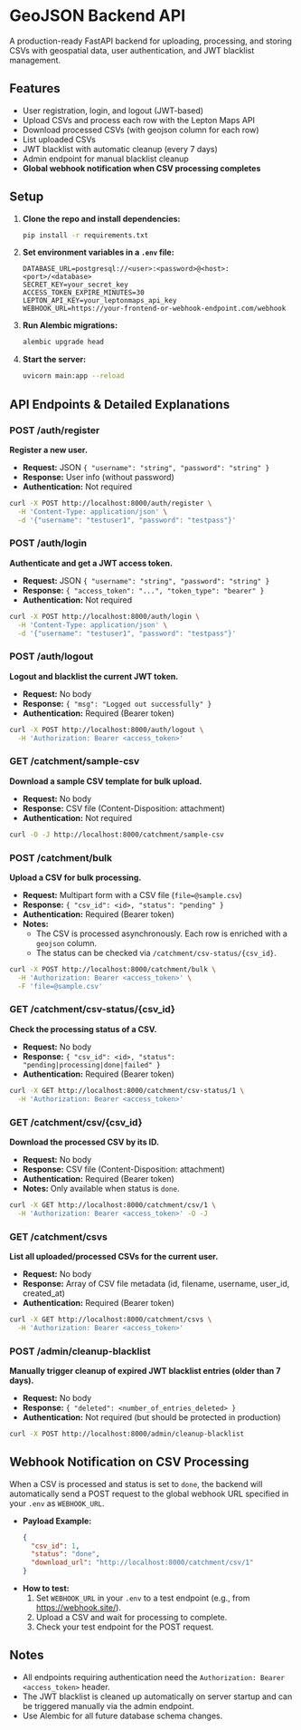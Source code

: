 # GeoJSON Backend API

A production-ready FastAPI backend for uploading, processing, and storing CSVs with geospatial data, user authentication, and JWT blacklist management.

## Features

- User registration, login, and logout (JWT-based)
- Upload CSVs and process each row with the Lepton Maps API
- Download processed CSVs (with geojson column for each row)
- List uploaded CSVs
- JWT blacklist with automatic cleanup (every 7 days)
- Admin endpoint for manual blacklist cleanup
- **Global webhook notification when CSV processing completes**

## Setup

1. **Clone the repo and install dependencies:**

   ```sh
   pip install -r requirements.txt
   ```
2. **Set environment variables in a `.env` file:**

   ```env
   DATABASE_URL=postgresql://<user>:<password>@<host>:<port>/<database>
   SECRET_KEY=your_secret_key
   ACCESS_TOKEN_EXPIRE_MINUTES=30
   LEPTON_API_KEY=your_leptonmaps_api_key
   WEBHOOK_URL=https://your-frontend-or-webhook-endpoint.com/webhook
   ```
3. **Run Alembic migrations:**

   ```sh
   alembic upgrade head
   ```
4. **Start the server:**

   ```sh
   uvicorn main:app --reload
   ```

## API Endpoints & Detailed Explanations

### **POST /auth/register**
**Register a new user.**
- **Request:** JSON `{ "username": "string", "password": "string" }`
- **Response:** User info (without password)
- **Authentication:** Not required
```sh
curl -X POST http://localhost:8000/auth/register \
  -H 'Content-Type: application/json' \
  -d '{"username": "testuser1", "password": "testpass"}'
```

### **POST /auth/login**
**Authenticate and get a JWT access token.**
- **Request:** JSON `{ "username": "string", "password": "string" }`
- **Response:** `{ "access_token": "...", "token_type": "bearer" }`
- **Authentication:** Not required
```sh
curl -X POST http://localhost:8000/auth/login \
  -H 'Content-Type: application/json' \
  -d '{"username": "testuser1", "password": "testpass"}'
```

### **POST /auth/logout**
**Logout and blacklist the current JWT token.**
- **Request:** No body
- **Response:** `{ "msg": "Logged out successfully" }`
- **Authentication:** Required (Bearer token)
```sh
curl -X POST http://localhost:8000/auth/logout \
  -H 'Authorization: Bearer <access_token>'
```

### **GET /catchment/sample-csv**
**Download a sample CSV template for bulk upload.**
- **Request:** No body
- **Response:** CSV file (Content-Disposition: attachment)
- **Authentication:** Not required
```sh
curl -O -J http://localhost:8000/catchment/sample-csv
```

### **POST /catchment/bulk**
**Upload a CSV for bulk processing.**
- **Request:** Multipart form with a CSV file (`file=@sample.csv`)
- **Response:** `{ "csv_id": <id>, "status": "pending" }`
- **Authentication:** Required (Bearer token)
- **Notes:**
  - The CSV is processed asynchronously. Each row is enriched with a `geojson` column.
  - The status can be checked via `/catchment/csv-status/{csv_id}`.
```sh
curl -X POST http://localhost:8000/catchment/bulk \
  -H 'Authorization: Bearer <access_token>' \
  -F 'file=@sample.csv'
```

### **GET /catchment/csv-status/{csv_id}**
**Check the processing status of a CSV.**
- **Request:** No body
- **Response:** `{ "csv_id": <id>, "status": "pending|processing|done|failed" }`
- **Authentication:** Required (Bearer token)
```sh
curl -X GET http://localhost:8000/catchment/csv-status/1 \
  -H 'Authorization: Bearer <access_token>'
```

### **GET /catchment/csv/{csv_id}**
**Download the processed CSV by its ID.**
- **Request:** No body
- **Response:** CSV file (Content-Disposition: attachment)
- **Authentication:** Required (Bearer token)
- **Notes:** Only available when status is `done`.
```sh
curl -X GET http://localhost:8000/catchment/csv/1 \
  -H 'Authorization: Bearer <access_token>' -O -J
```

### **GET /catchment/csvs**
**List all uploaded/processed CSVs for the current user.**
- **Request:** No body
- **Response:** Array of CSV file metadata (id, filename, username, user_id, created_at)
- **Authentication:** Required (Bearer token)
```sh
curl -X GET http://localhost:8000/catchment/csvs \
  -H 'Authorization: Bearer <access_token>'
```

### **POST /admin/cleanup-blacklist**
**Manually trigger cleanup of expired JWT blacklist entries (older than 7 days).**
- **Request:** No body
- **Response:** `{ "deleted": <number_of_entries_deleted> }`
- **Authentication:** Not required (but should be protected in production)
```sh
curl -X POST http://localhost:8000/admin/cleanup-blacklist
```

## Webhook Notification on CSV Processing

When a CSV is processed and status is set to `done`, the backend will automatically send a POST request to the global webhook URL specified in your `.env` as `WEBHOOK_URL`.

- **Payload Example:**
  ```json
  {
    "csv_id": 1,
    "status": "done",
    "download_url": "http://localhost:8000/catchment/csv/1"
  }
  ```
- **How to test:**
  1. Set `WEBHOOK_URL` in your `.env` to a test endpoint (e.g., from https://webhook.site/).
  2. Upload a CSV and wait for processing to complete.
  3. Check your test endpoint for the POST request.

## Notes

- All endpoints requiring authentication need the `Authorization: Bearer <access_token>` header.
- The JWT blacklist is cleaned up automatically on server startup and can be triggered manually via the admin endpoint.
- Use Alembic for all future database schema changes.
